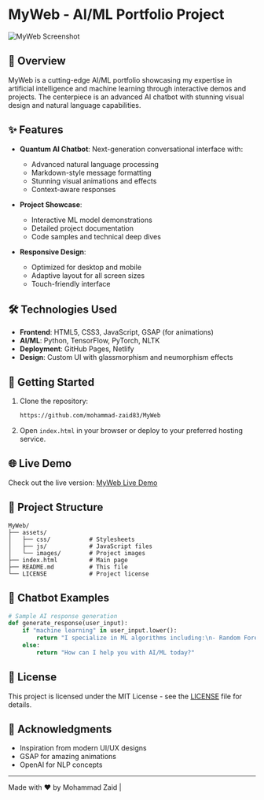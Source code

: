 # MyWeb - AI/ML Portfolio Project

![MyWeb Screenshot](https://photos.app.goo.gl/m9uMu9f1J8yB8cXB9) <!-- Add your screenshot URL -->

## 🌟 Overview

MyWeb is a cutting-edge AI/ML portfolio showcasing my expertise in artificial intelligence and machine learning through interactive demos and projects. The centerpiece is an advanced AI chatbot with stunning visual design and natural language capabilities.

## ✨ Features

- **Quantum AI Chatbot**: Next-generation conversational interface with:
  - Advanced natural language processing
  - Markdown-style message formatting
  - Stunning visual animations and effects
  - Context-aware responses

- **Project Showcase**:
  - Interactive ML model demonstrations
  - Detailed project documentation
  - Code samples and technical deep dives

- **Responsive Design**:
  - Optimized for desktop and mobile
  - Adaptive layout for all screen sizes
  - Touch-friendly interface

## 🛠 Technologies Used

- **Frontend**: HTML5, CSS3, JavaScript, GSAP (for animations)
- **AI/ML**: Python, TensorFlow, PyTorch, NLTK
- **Deployment**: GitHub Pages, Netlify
- **Design**: Custom UI with glassmorphism and neumorphism effects

## 🚀 Getting Started

1. Clone the repository:
   ```bash
   https://github.com/mohammad-zaid83/MyWeb
   ```

2. Open `index.html` in your browser or deploy to your preferred hosting service.

## 🌐 Live Demo

Check out the live version: [MyWeb Live Demo](https://mohammad-zaid83.github.io/MyWeb/)

## 📂 Project Structure

```
MyWeb/
├── assets/
│   ├── css/           # Stylesheets
│   ├── js/            # JavaScript files
│   └── images/        # Project images
├── index.html         # Main page
├── README.md          # This file
└── LICENSE            # Project license
```

## 🤖 Chatbot Examples

```python
# Sample AI response generation
def generate_response(user_input):
    if "machine learning" in user_input.lower():
        return "I specialize in ML algorithms including:\n- Random Forests\n- Neural Networks\n- SVM"
    else:
        return "How can I help you with AI/ML today?"
```

## 📝 License

This project is licensed under the MIT License - see the [LICENSE](LICENSE) file for details.

## 🙏 Acknowledgments

- Inspiration from modern UI/UX designs
- GSAP for amazing animations
- OpenAI for NLP concepts

---

Made with ❤️ by Mohammad Zaid |
